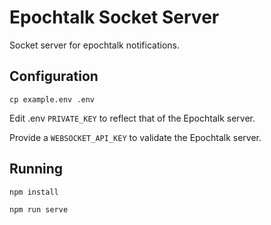 Epochtalk Socket Server
=======================

Socket server for epochtalk notifications.

Configuration
-------------

`cp example.env .env`

Edit .env `PRIVATE_KEY` to reflect that of the Epochtalk server.

Provide a `WEBSOCKET_API_KEY` to validate the Epochtalk server.

Running
-------

```
npm install

npm run serve
```
